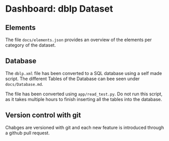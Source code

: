 # Dashboard: dblp Dataset
## Elements
The file `docs/elements.json` provides an overview of the elements per category of the dataset.

## Database
The `dblp.xml` file has been converted to a SQL database using a self made script. The different Tables of the Database can bee seen under `docs/Database.md`.

The file has been converted using `app/read_test.py`. Do not run this script, as it takes multiple hours to finish inserting all the tables into the database.

## Version control with git
Chabges are versioned with git and each new feature is introduced through a github pull request.